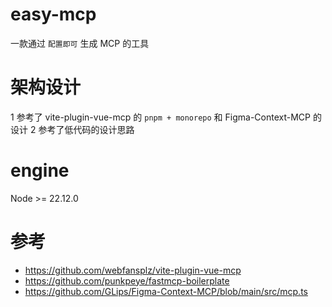 # easy-mcp
一款通过 `配置即可` 生成 MCP 的工具

# 架构设计
1 参考了 vite-plugin-vue-mcp 的 `pnpm + monorepo` 和 Figma-Context-MCP 的设计
2 参考了低代码的设计思路

# engine
Node >= 22.12.0


# 参考
- https://github.com/webfansplz/vite-plugin-vue-mcp
- https://github.com/punkpeye/fastmcp-boilerplate
- https://github.com/GLips/Figma-Context-MCP/blob/main/src/mcp.ts